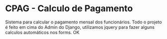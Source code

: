 # CPAG - Calculo de Pagamento
Sistema para calcular o pagamento mensal dos funcionários.
Todo o projeto é feito em cima do Admin do Django, utilizamos jquery para fazer alguns calculos automáticos nos forms.
OK